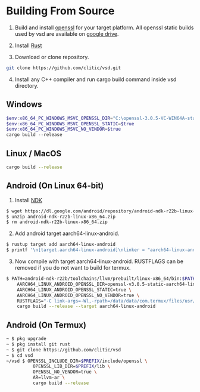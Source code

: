 # Building From Source

1. Build and install [openssl](https://github.com/openssl/openssl) for your target platform.
All openssl static builds used by vsd are available on [google drive](https://drive.google.com/drive/folders/11DaFm8pWwQoGpgbEbL8DmHce9ozTjWqz).

2. Install [Rust](https://www.rust-lang.org)

3. Download or clone repository.

```bash
git clone https://github.com/clitic/vsd.git
```

4. Install any C++ compiler and run cargo build command inside vsd directory.

## Windows

```powershell
$env:x86_64_PC_WINDOWS_MSVC_OPENSSL_DIR="C:\openssl-3.0.5-VC-WIN64A-static"
$env:x86_64_PC_WINDOWS_MSVC_OPENSSL_STATIC=$true
$env:x86_64_PC_WINDOWS_MSVC_NO_VENDOR=$true
cargo build --release
```

## Linux / MacOS

```bash
cargo build --release
```

## Android (On Linux 64-bit)

1. Install [NDK](https://developer.android.com/ndk/downloads)

```bash
$ wget https://dl.google.com/android/repository/android-ndk-r22b-linux-x86_64.zip
$ unzip android-ndk-r22b-linux-x86_64.zip
$ rm android-ndk-r22b-linux-x86_64.zip
```

2. Add android target aarch64-linux-android.

```bash
$ rustup target add aarch64-linux-android
$ printf '\n[target.aarch64-linux-android]\nlinker = "aarch64-linux-android30-clang"\n' >> $HOME/.cargo/config.toml
```

3. Now compile with target aarch64-linux-android. RUSTFLAGS can be removed if you do not want to build for termux.

```bash
$ PATH=android-ndk-r22b/toolchains/llvm/prebuilt/linux-x86_64/bin:$PATH \
    AARCH64_LINUX_ANDROID_OPENSSL_DIR=openssl-v3.0.5-static-aarch64-linux-android30 \
    AARCH64_LINUX_ANDROID_OPENSSL_STATIC=true \
    AARCH64_LINUX_ANDROID_OPENSSL_NO_VENDOR=true \
    RUSTFLAGS="-C link-args=-Wl,-rpath=/data/data/com.termux/files/usr/lib -C link-args=-Wl,--enable-new-dtags" \
    cargo build --release --target aarch64-linux-android
```

## Android (On Termux)

```bash
~ $ pkg upgrade
~ $ pkg install git rust
~ $ git clone https://github.com/clitic/vsd
~ $ cd vsd
~/vsd $ OPENSSL_INCLUDE_DIR=$PREFIX/include/openssl \
          OPENSSL_LIB_DIR=$PREFIX/lib \
          OPENSSL_NO_VENDOR=true \
          AR=llvm-ar \
          cargo build --release
```

<!-- 
### x86_64-unknown-linux-musl (On Linux 64-bit)


```
# MUSL

# !apt install musl musl-dev musl-tools
!wget https://github.com/richfelker/musl-cross-make/archive/refs/tags/v0.9.9.tar.gz
!tar -xzf v0.9.9.tar.gz -C .
!rm v0.9.9.tar.gz

!cd musl-cross-make-0.9.9 && TARGET=x86_64-linux-musl make install
!cd musl-cross-make-0.9.9/output && tar -czf /content/musl-cross-make-v0.9.9-linux-64bit.tar.gz *
!rm -rf musl-cross-make-0.9.9
```

```
# openssl (MUSL)

# !apt install musl musl-dev musl-tools
!wget https://github.com/openssl/openssl/archive/refs/tags/openssl-3.0.5.tar.gz
!tar -xzf openssl-3.0.5.tar.gz -C .
!rm openssl-3.0.5.tar.gz

!cd openssl-openssl-3.0.5 && \
	CC=/content/musl-cross-make-v0.9.9/bin/x86_64-linux-musl-gcc \
	perl Configure linux-x86_64 no-shared --prefix=/content/openssl-build && \
  make && make install_sw

!cd openssl-build && tar -czf /content/openssl-v3.0.5-x86_64-linux-musl-static.tar.gz *
!rm -rf openssl-openssl-3.0.5 openssl-build
```

```
# openssl (Android 11+)

!wget https://github.com/openssl/openssl/archive/refs/tags/openssl-3.0.5.tar.gz
!tar -xzf openssl-3.0.5.tar.gz -C .
!rm openssl-3.0.5.tar.gz

cd openssl-openssl-3.0.5 && \
	ANDROID_NDK_ROOT=/content/android-ndk-r25 && \
	PATH=$ANDROID_NDK_ROOT/toolchains/llvm/prebuilt/linux-x86_64/bin:$ANDROID_NDK_ROOT/toolchains/arm-linux-androideabi-4.9/prebuilt/linux-x86_64/bin:$PATH && \
	perl Configure android-arm64 no-shared --prefix=/content/openssl-build --openssldir=/content/openssl-build -D__ANDROID_API__=30 && \
	make && make install_sw

!cd openssl-build && tar -czf /content/openssl-v3.0.5-android-arm64-android30-static.tar.gz *
!rm -rf openssl-openssl-3.0.5 openssl-build
```

# MUSL (Prebuilt)
!mkdir musl-cross-make-v0.9.9
!tar -xzf /content/drive/MyDrive/musl-cross-make-v0.9.9-linux-64bit.tar.gz -C musl-cross-make-v0.9.9

# openssl (Prebuilt)
!mkdir openssl-v3.0.5
!tar -xzf /content/drive/MyDrive/openssl-v3.0.5-x86_64-linux-musl-static.tar.gz -C openssl-v3.0.5

3. Add build target x86_64-unknown-linux-musl.

```bash
$ rustup target add x86_64-unknown-linux-musl
$ printf '\n[target.x86_64-unknown-linux-musl]\nlinker = "x86_64-linux-musl-gcc"\n' >> ~/.cargo/config.toml
```

```bash
$ PATH=musl-cross-make-v0.9.9/bin:$PATH \
    CC=x86_64-linux-musl-gcc \
    CXX=x86_64-linux-musl-g++ \
    PKG_CONFIG_ALLOW_CROSS=1 \
    OPENSSL_DIR=openssl-v3.0.5 \
    OPENSSL_STATIC=true \
    OPENSSL_NO_VENDOR=true \
    cargo build --release --target x86_64-unknown-linux-musl
```

!cd ./vsd/target/x86_64-unknown-linux-musl/release && tar -czf /content/vsd-v{version}-x86_64-unknown-linux-musl.tar.gz ./vsd -->

<!-- [openssl-v3.0.5-static-x86_64-linux-gnu.tar.gz](https://drive.google.com/file/d/1u7I6hNJ3P7Z6mzIQEY3VxiClJ99JbDm5/view?usp=sharing)
[openssl-v3.0.5-static-x86_64-linux-musl.tar.gz](https://drive.google.com/file/d/1V8qqgOl1fHgd2KLNplxsHgvwyvu67ITx/view?usp=sharing) -->
